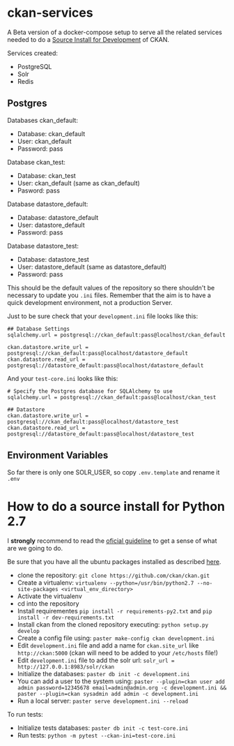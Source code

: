 # ckan-services

A Beta version of a docker-compose setup to serve all the related services needed to do a [Source Install for Development](https://docs.ckan.org/en/latest/maintaining/installing/install-from-source.html) of CKAN.

Services created:
 * PostgreSQL
 * Solr
 * Redis

## Postgres

Databases ckan_default:
 * Database: ckan_default
 * User: ckan_default
 * Password: pass

Database ckan_test:
 * Database: ckan_test
 * User: ckan_default (same as ckan_default)
 * Pasword: pass

Database datastore_default:
 * Database: datastore_default
 * User: datastore_default
 * Password: pass

Database datastore_test:
 * Database: datastore_test
 * User: datastore_default (same as datastore_default)
 * Password: pass

This should be the default values of the repository so there shouldn't be necessary to update you `.ini` files. Remember that the aim is to have a quick development environment, not a production Server.

Just to be sure check that your `development.ini` file looks like this:

```
## Database Settings
sqlalchemy.url = postgresql://ckan_default:pass@localhost/ckan_default

ckan.datastore.write_url = postgresql://ckan_default:pass@localhost/datastore_default
ckan.datastore.read_url = postgresql://datastore_default:pass@localhost/datastore_default
```

And your `test-core.ini` looks like this:
```
# Specify the Postgres database for SQLAlchemy to use
sqlalchemy.url = postgresql://ckan_default:pass@localhost/ckan_test

## Datastore
ckan.datastore.write_url = postgresql://ckan_default:pass@localhost/datastore_test
ckan.datastore.read_url = postgresql://datastore_default:pass@localhost/datastore_test
```
## Environment Variables

So far there is only one SOLR_USER, so copy `.env.template` and rename it `.env`

# How to do a source install for Python 2.7

I **strongly** recommend to read the [oficial guideline](https://docs.ckan.org/en/latest/maintaining/installing/install-from-source.html) to get a sense of what are we going to do.

Be sure that you have all the ubuntu packages installed as described [here](https://docs.ckan.org/en/latest/maintaining/installing/install-from-source.html#install-the-required-packages).

* clone the repository: `git clone https://github.com/ckan/ckan.git`
* Create a virtualenv: `virtualenv --python=/usr/bin/python2.7 --no-site-packages <virtual_env_directory>`
* Activate the virtualenv
* cd into the repository
* Install requirementes `pip install -r requirements-py2.txt` and `pip install -r dev-requirements.txt`
* Install ckan from the cloned repository executing: `python setup.py develop`
* Create a config file using: `paster make-config ckan development.ini`
* Edit `development.ini` file and add a name for `ckan.site_url` like `http://ckan:5000` (ckan will need to be added to your `/etc/hosts` file!)
* Edit `development.ini` file to add the solr url: `solr_url = http://127.0.0.1:8983/solr/ckan`
* Initialize the databases: `paster db init -c development.ini`
* You can add a user to the system using: `paster --plugin=ckan user add admin password=12345678 email=admin@admin.org -c development.ini && paster --plugin=ckan sysadmin add admin -c development.ini`
* Run a local server: `paster serve development.ini --reload`

To run tests:
 * Initialize tests databases: `paster db init -c test-core.ini`
 * Run tests: `python -m pytest --ckan-ini=test-core.ini`
